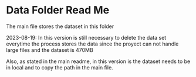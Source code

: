 # Data Folder Read Me

The main file stores the dataset in this folder

2023-08-19: In this version is still necessary to delete the data set everytime the process stores the data since the proyect can not handle large files and the dataset is 470MB

Also, as stated in the main readme, in this version is the dataset needs to be in local and to copy the path in the main file.
